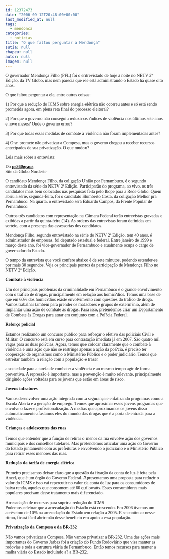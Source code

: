 ```yaml
---
id: 12372473
date: "2006-09-12T20:48:00+00:00"
last_modified_at: null
tags:
  - mendonca
categories:
  - noticias
title: "O que faltou perguntar a Mendonça"
sutia: null
chapeu: null
autor: null
imagem: null
---
```

<p><P><FONT face=Verdana>O governador Mendonça Filho (PFL) foi o entrevistado de hoje à noite no NETV 2ª Edição, da TV Globo, mas nem parecia que ele está administrando o Estado há quase oito anos.</FONT></P></p>
<p><P><FONT face=Verdana>O que faltou perguntar a ele, entre outras coisas:</FONT></P></p>
<p><P><FONT face=Verdana>1)&nbsp;Por que a redução do ICMS sobre energia elétrica não ocorreu antes e só está sendo prometida agora, em plena reta final do processo eleitoral?</FONT></P></p>
<p><P><FONT face=Verdana>2)&nbsp;Por que o governo não conseguiu reduzir os ?ndices de violência nos últimos sete anos e nove meses? Onde o governo errou?</FONT></P></p>
<p><P><FONT face=Verdana>3)&nbsp;Por que todas essas medidas de combate à violência não foram implementadas antes?</FONT></P></p>
<p><P><FONT face=Verdana>4)&nbsp;O sr. promete não privatizar a Compesa, mas o governo chegou a receber recursos antecipados de sua privatização. O que mudou?</FONT></P></p>
<p><P><FONT face=Verdana>Leia mais sobre a entrevista:</FONT></P></p>
<p><P><FONT face=Verdana>Do <STRONG><A href=\"https://pe360graus.globo.com/\">pe360graus</A></STRONG><BR>Site da Globo Nordeste</FONT></P></p>
<p><P><FONT face=Verdana>O candidato Mendonça Filho, da coligação União por Pernambuco, é o segundo entrevistado da série do NETV 2ª Edição. Participarão do programa, ao vivo, os três candidatos mais bem colocados nas pesquisas feita pelo Ibope para a Rede Globo. Quem abriu a série, segunda-feira, foi o candidato Humberto Costa, da coligação Melhor pra Pernambuco. Na quarta, o entrevistado será Eduardo Campos, da Frente Popular de Pernambuco.</FONT></P></p>
<p><P><FONT face=Verdana>Outros três candidatos com representação na Câmara Federal terão entrevistas gravadas e exibidas a partir da quinta-feira (14). As ordens das entrevistas foram definidas em sorteio, com a presença das assessorias dos candidatos.</FONT></P></p>
<p><P><FONT face=Verdana>Mendonça Filho, segundo entrevistado na série do NETV 2ª Edição, tem 40 anos, é administrador de empresas, foi deputado estadual e federal. Entre janeiro de 1999 e março deste ano, foi vice-governador de Pernambuco e atualmente ocupa o cargo de governador do Estado.</FONT></P></p>
<p><P><FONT face=Verdana>O tempo da entrevista que você confere abaixo é de sete minutos, podendo estender-se por mais 30 segundos. Veja os principais pontos da participação de Mendonça Filho no NETV 2ª Edição.</FONT></P></p>
<p><P><FONT face=Verdana><STRONG>Combate à violência<BR></STRONG><BR>Um dos principais problemas da criminalidade em Pernambuco é o grande envolvimento com o tráfico de drogas, principalmente em relação aos homic?dios. Temos uma base de que em 60% dos homic?dios existe envolvimento com questões do tráfico de droga. Vamos trabalhar também para prender os matadores e grupos de exterm?nio, além de implantar uma ação de combate às drogas. Para isso, pretendemos criar um Departamento de Combate às Drogas para atuar em conjunto com a Pol?cia Federal.</FONT></P></p>
<p><P><FONT face=Verdana><STRONG>Reforço policial<BR></STRONG><BR>Estamos realizando um concurso público para reforçar o efetivo das policiais Civil e Militar. O concurso está em curso para contratação imediata já em 2007. São quatro mil vagas para as duas pol?cias. Agora, temos que colocar claramente que o combate à violência é uma ação que não se restringe apenas a ação da pol?cia, é preciso ter cooperação de organismos como o Ministério Público e o poder judiciário. Temos que estreitar também&nbsp; a relação com a população e trazer</p>
<p> a sociedade para a tarefa de combater a violência e ao mesmo tempo agir de forma preventiva. A repressão é importante, mas a prevenção é muito relevante, principalmente dirigindo ações voltadas para os jovens que estão em áreas de risco.</FONT></P></p>
<p><P><FONT face=Verdana><STRONG>Jovens infratores<BR></STRONG><BR>Vamos desenvolver uma ação integrada com a segurança e enfatizando programas como a Escola Aberta e a geração de emprego. Temos que aproximar esses jovens programas que envolve o lazer e profissionalização. A medias que aproximamos os jovens disso automaticamente afastamos eles do mundo das drogas que é a porta de entrada para a violência.</FONT></P></p>
<p><P><FONT face=Verdana><STRONG>Crianças e adolescentes das ruas<BR></STRONG><BR>Temos que entender que a função de retirar o menor da rua envolve ação dos governos municipais e dos conselhos tutelares. Mas pretendemos articular uma ação do Governo do Estado juntamente com as prefeituras e envolvendo o judiciário e o Ministério Público para retirar esses menores das ruas.</FONT></P></p>
<p><P><FONT face=Verdana><STRONG>Redução da tarifa de energia elétrica<BR></STRONG><BR>Primeiro precisamos deixar claro que a questão da fixação da conta de luz é feita pela Aneel, que é um órgão do Governo Federal. Apresentamos uma proposta para reduzir o valor do ICMS e isso vai repercutir no valor da conta de luz para os consumidores de baixa renda, aqueles que consomem até 60 quilowatts. Esses consumidores mais populares precisam desse tratamento mais diferenciado.</FONT></P></p>
<p><P><FONT face=Verdana>Arrecadação de recursos para suprir a redução do ICMS<BR>Podemos celebrar que a arrecadação do Estado está crescendo. Em 2006 tivemos um acréscimo de 10% na arrecadação do Estado em relação a 2005. E se continuar nesse ritmo, ficará fácil abrir mão desse beneficio em apoio a essa população.</FONT></P></p>
<p><P><FONT face=Verdana><STRONG>Privatização da&nbsp;Compesa e da BR-232<BR></STRONG><BR>Não vamos privatizar a Compesa. Não vamos privatizar a BR-232. Uma das ações mais importantes do Governo Jarbas foi a criação do Fundo Rodoviário que visa manter as rodovias e toda a estrutura viária de Pernambuco. Então temos recursos para manter a malha viária do Estado incluindo a? a BR-232.</FONT></P> </p>
